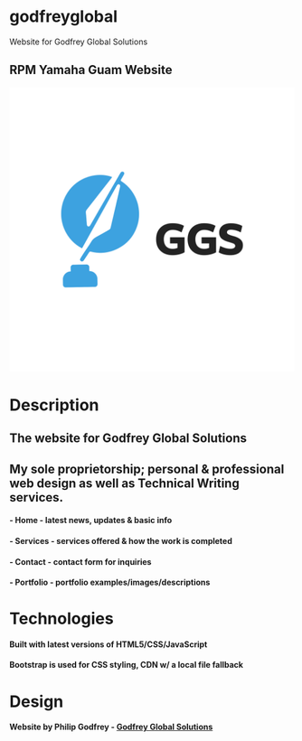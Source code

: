 # godfreyglobal
Website for Godfrey Global Solutions

## RPM Yamaha Guam Website
![GGS Logo](/img/logos/GGS-TRANSPARENT-WHITE.jpg )

# Description
## The website for Godfrey Global Solutions
## My sole proprietorship; personal & professional web design as well as Technical Writing services.
#### - Home - latest news, updates & basic info
#### - Services - services offered & how the work is completed
#### - Contact - contact form for inquiries
####  - Portfolio - portfolio examples/images/descriptions

# Technologies
#### Built with latest versions of HTML5/CSS/JavaScript
#### Bootstrap is used for CSS styling, CDN w/ a local file fallback

# Design
#### Website by Philip Godfrey - [Godfrey Global Solutions](https://godfreyglobal.tech)